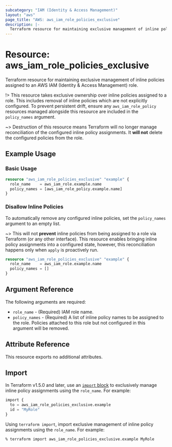 ```yaml
---
subcategory: "IAM (Identity & Access Management)"
layout: "aws"
page_title: "AWS: aws_iam_role_policies_exclusive"
description: |-
  Terraform resource for maintaining exclusive management of inline policies assigned to an AWS IAM (Identity & Access Management) role.
---
```

# Resource: aws_iam_role_policies_exclusive

Terraform resource for maintaining exclusive management of inline policies assigned to an AWS IAM (Identity & Access Management) role.

!> This resource takes exclusive ownership over inline policies assigned to a role. This includes removal of inline policies which are not explicitly configured. To prevent persistent drift, ensure any `aws_iam_role_policy` resources managed alongside this resource are included in the `policy_names` argument.

~> Destruction of this resource means Terraform will no longer manage reconciliation of the configured inline policy assignments. It __will not__ delete the configured policies from the role.

## Example Usage

### Basic Usage

```terraform
resource "aws_iam_role_policies_exclusive" "example" {
  role_name    = aws_iam_role.example.name
  policy_names = [aws_iam_role_policy.example.name]
}
```

### Disallow Inline Policies

To automatically remove any configured inline policies, set the `policy_names` argument to an empty list.

~> This will not __prevent__ inline policies from being assigned to a role via Terraform (or any other interface). This resource enables bringing inline policy assignments into a configured state, however, this reconciliation happens only when `apply` is proactively run.

```terraform
resource "aws_iam_role_policies_exclusive" "example" {
  role_name    = aws_iam_role.example.name
  policy_names = []
}
```

## Argument Reference

The following arguments are required:

* `role_name` - (Required) IAM role name.
* `policy_names` - (Required) A list of inline policy names to be assigned to the role. Policies attached to this role but not configured in this argument will be removed.

## Attribute Reference

This resource exports no additional attributes.

## Import

In Terraform v1.5.0 and later, use an [`import` block](https://developer.hashicorp.com/terraform/language/import) to exclusively manage inline policy assignments using the `role_name`. For example:

```terraform
import {
  to = aws_iam_role_policies_exclusive.example
  id = "MyRole"
}
```

Using `terraform import`, import exclusive management of inline policy assignments using the `role_name`. For example:

```console
% terraform import aws_iam_role_policies_exclusive.example MyRole
```
